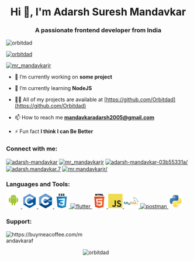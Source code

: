 <h1 align="center">Hi 👋, I'm Adarsh Suresh Mandavkar</h1>
<h3 align="center">A passionate frontend developer from India</h3>

<p align="left"> <img src="https://komarev.com/ghpvc/?username=orbitdad&label=Profile%20views&color=0e75b6&style=flat" alt="orbitdad" /> </p>

<p align="left"> <a href="https://github.com/ryo-ma/github-profile-trophy"><img src="https://github-profile-trophy.vercel.app/?username=orbitdad" alt="orbitdad" /></a> </p>

<p align="left"> <a href="https://twitter.com/mr_mandavkarjr" target="blank"><img src="https://img.shields.io/twitter/follow/mr_mandavkarjr?logo=twitter&style=for-the-badge" alt="mr_mandavkarjr" /></a> </p>

- 🔭 I’m currently working on **some project**

- 🌱 I’m currently learning **NodeJS**

- 👨‍💻 All of my projects are available at [https://github.com/Orbitdad](https://github.com/Orbitdad)

- 📫 How to reach me **mandavkaradarsh2005@gmail.com**

- ⚡ Fun fact **I think I can Be Better**

<h3 align="left">Connect with me:</h3>
<p align="left">
<a href="https://codepen.io/adarsh-mandavkar" target="blank"><img align="center" src="https://raw.githubusercontent.com/rahuldkjain/github-profile-readme-generator/master/src/images/icons/Social/codepen.svg" alt="adarsh-mandavkar" height="30" width="40" /></a>
<a href="https://twitter.com/mr_mandavkarjr" target="blank"><img align="center" src="https://raw.githubusercontent.com/rahuldkjain/github-profile-readme-generator/master/src/images/icons/Social/twitter.svg" alt="mr_mandavkarjr" height="30" width="40" /></a>
<a href="https://linkedin.com/in/adarsh-mandavkar-03b55331a/" target="blank"><img align="center" src="https://raw.githubusercontent.com/rahuldkjain/github-profile-readme-generator/master/src/images/icons/Social/linked-in-alt.svg" alt="adarsh-mandavkar-03b55331a/" height="30" width="40" /></a>
<a href="https://fb.com/adarsh.mandavkar.7" target="blank"><img align="center" src="https://raw.githubusercontent.com/rahuldkjain/github-profile-readme-generator/master/src/images/icons/Social/facebook.svg" alt="adarsh.mandavkar.7" height="30" width="40" /></a>
<a href="https://instagram.com/mr.mandavkarjr/" target="blank"><img align="center" src="https://raw.githubusercontent.com/rahuldkjain/github-profile-readme-generator/master/src/images/icons/Social/instagram.svg" alt="mr.mandavkarjr/" height="30" width="40" /></a>
</p>

<h3 align="left">Languages and Tools:</h3>
<p align="left"> <a href="https://developer.android.com" target="_blank" rel="noreferrer"> <img src="https://raw.githubusercontent.com/devicons/devicon/master/icons/android/android-original-wordmark.svg" alt="android" width="40" height="40"/> </a> <a href="https://www.cprogramming.com/" target="_blank" rel="noreferrer"> <img src="https://raw.githubusercontent.com/devicons/devicon/master/icons/c/c-original.svg" alt="c" width="40" height="40"/> </a> <a href="https://www.w3schools.com/cpp/" target="_blank" rel="noreferrer"> <img src="https://raw.githubusercontent.com/devicons/devicon/master/icons/cplusplus/cplusplus-original.svg" alt="cplusplus" width="40" height="40"/> </a> <a href="https://www.w3schools.com/css/" target="_blank" rel="noreferrer"> <img src="https://raw.githubusercontent.com/devicons/devicon/master/icons/css3/css3-original-wordmark.svg" alt="css3" width="40" height="40"/> </a> <a href="https://flutter.dev" target="_blank" rel="noreferrer"> <img src="https://www.vectorlogo.zone/logos/flutterio/flutterio-icon.svg" alt="flutter" width="40" height="40"/> </a> <a href="https://www.w3.org/html/" target="_blank" rel="noreferrer"> <img src="https://raw.githubusercontent.com/devicons/devicon/master/icons/html5/html5-original-wordmark.svg" alt="html5" width="40" height="40"/> </a> <a href="https://developer.mozilla.org/en-US/docs/Web/JavaScript" target="_blank" rel="noreferrer"> <img src="https://raw.githubusercontent.com/devicons/devicon/master/icons/javascript/javascript-original.svg" alt="javascript" width="40" height="40"/> </a> <a href="https://www.mysql.com/" target="_blank" rel="noreferrer"> <img src="https://raw.githubusercontent.com/devicons/devicon/master/icons/mysql/mysql-original-wordmark.svg" alt="mysql" width="40" height="40"/> </a> <a href="https://postman.com" target="_blank" rel="noreferrer"> <img src="https://www.vectorlogo.zone/logos/getpostman/getpostman-icon.svg" alt="postman" width="40" height="40"/> </a> <a href="https://www.python.org" target="_blank" rel="noreferrer"> <img src="https://raw.githubusercontent.com/devicons/devicon/master/icons/python/python-original.svg" alt="python" width="40" height="40"/> </a> </p>

<h3 align="left">Support:</h3>
<p><a href="buymeacoffee.com/mandavkaraf"> <img align="left" src="https://cdn.buymeacoffee.com/buttons/v2/default-yellow.png" height="50" width="210" alt="https://buymeacoffee.com/mandavkaraf" /></a></p><br><br>

<p><img align="center" src="https://github-readme-stats.vercel.app/api/top-langs?username=orbitdad&show_icons=true&locale=en&layout=compact" alt="orbitdad" /></p>
